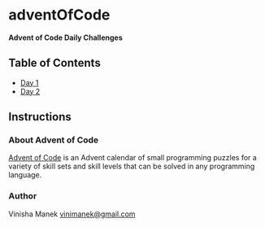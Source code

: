 # adventOfCode

**Advent of Code Daily Challenges**

## Table of Contents
- [Day 1](https://adventofcode.com/2023/day/1)
- [Day 2](https://adventofcode.com/2023/day/2)
<!-- Add more days as you progress -->

## Instructions

### About Advent of Code
[Advent of Code](https://adventofcode.com/) is an Advent calendar of small programming puzzles for a variety of skill sets and skill levels that can be solved in any programming language.

### Author
Vinisha Manek
[vinimanek@gmail.com](mailto:vinimanek@gmail.com)
